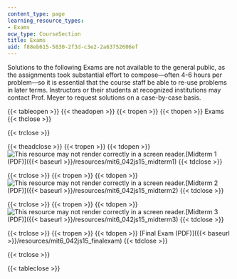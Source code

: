 ```yaml
---
content_type: page
learning_resource_types:
- Exams
ocw_type: CourseSection
title: Exams
uid: f88eb615-5830-2f3d-c3e2-2a63752606ef
---
```


Solutions to the following Exams are not available to the general public, as the assignments took substantial effort to compose—often 4-6 hours per problem—so it is essential that the course staff be able to re-use problems in later terms. Instructors or their students at recognized institutions may contact Prof. Meyer to request solutions on a case-by-case basis.

{{< tableopen >}}
{{< theadopen >}}
{{< tropen >}}
{{< thopen >}}
Exams
{{< thclose >}}

{{< trclose >}}

{{< theadclose >}}
{{< tropen >}}
{{< tdopen >}}
![This resource may not render correctly in a screen reader.](/images/inacessible.gif)[Midterm 1 (PDF)]({{< baseurl >}}/resources/mit6_042js15_midterm1)
{{< tdclose >}}

{{< trclose >}}
{{< tropen >}}
{{< tdopen >}}
![This resource may not render correctly in a screen reader.](/images/inacessible.gif)[Midterm 2 (PDF)]({{< baseurl >}}/resources/mit6_042js15_midterm2)
{{< tdclose >}}

{{< trclose >}}
{{< tropen >}}
{{< tdopen >}}
![This resource may not render correctly in a screen reader.](/images/inacessible.gif)[Midterm 3 (PDF)]({{< baseurl >}}/resources/mit6_042js15_midterm3)
{{< tdclose >}}

{{< trclose >}}
{{< tropen >}}
{{< tdopen >}}
[Final Exam (PDF)]({{< baseurl >}}/resources/mit6_042js15_finalexam)
{{< tdclose >}}

{{< trclose >}}

{{< tableclose >}}